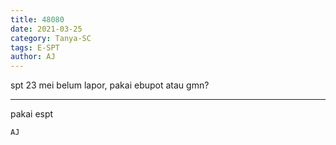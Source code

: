 ```yaml
---
title: 48080
date: 2021-03-25
category: Tanya-SC
tags: E-SPT
author: AJ
---
```


spt 23 mei belum lapor, pakai ebupot atau gmn?

---

pakai espt

`AJ`
